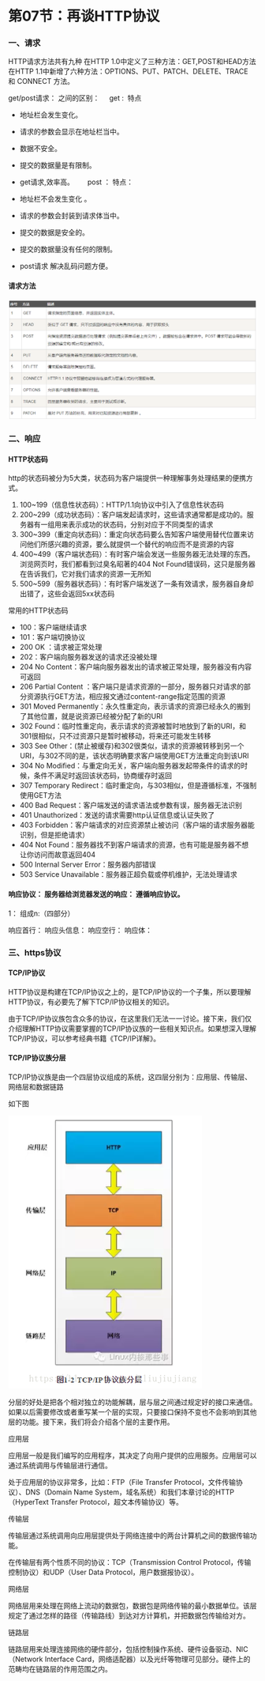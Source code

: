 # 第07节：再谈HTTP协议

### 一、请求

HTTP请求方法共有九种
在HTTP 1.0中定义了三种方法：GET,POST和HEAD方法
在HTTP 1.1中新增了六种方法：OPTIONS、PUT、PATCH、DELETE、TRACE 和 CONNECT 方法。


get/post请求： 之间的区别： 
  
get :  特点

* 地址栏会发生变化。 
* 请求的参数会显示在地址栏当中。 
* 数据不安全。 
* 提交的数据量是有限制。 
* get请求,效率高。 
    
post ： 特点： 

* 地址栏不会发生变化 。
* 请求的参数会封装到请求体当中。 
* 提交的数据是安全的。 
* 提交的数据量没有任何的限制。 
* post请求 解决乱码问题方便。 
#### 请求方法

![请求方法](../images/0807_method.png)

### 二、响应


#### HTTP状态码

http的状态码被分为5大类，状态码为客户端提供一种理解事务处理结果的便携方式。

1. 100~199（信息性状态码）：HTTP/1.1向协议中引入了信息性状态码
2. 200~299（成功状态码）：客户端发起请求时，这些请求通常都是成功的。服务器有一组用来表示成功的状态码，分别对应于不同类型的请求
3. 300~399（重定向状态码）：重定向状态码要么告知客户端使用替代位置来访问他们所感兴趣的资源，要么就提供一个替代的响应而不是资源的内容
4. 400~499（客户端状态码）：有时客户端会发送一些服务器无法处理的东西。浏览网页时，我们都看到过臭名昭著的404 Not Found错误码，这只是服务器在告诉我们，它对我们请求的资源一无所知
5. 500~599（服务器状态码）：有时客户端发送了一条有效请求，服务器自身却出错了，这些会返回5xx状态码


常用的HTTP状态码

* 100：客户端继续请求
* 101：客户端切换协议
* 200 OK ：请求被正常处理
* 202：客户端向服务器发送的请求还没被处理
* 204 No Content：客户端向服务器发出的请求被正常处理，服务器没有内容可返回
* 206 Partial Content ：客户端只是请求资源的一部分，服务器只对请求的部分资源执行GET方法，相应报文通过content-range指定范围的资源
* 301 Moved Permanently：永久性重定向，表示请求的资源已经永久的搬到了其他位置，就是说资源已经被分配了新的URI 
* 302 Found：临时性重定向，表示请求的资源被暂时地放到了新的URI，和301很相似，只不过资源只是暂时被移动，将来还可能发生转移
* 303 See Other：(禁止被缓存)和302很类似，请求的资源被转移到另一个URI，与302不同的是，该状态明确要求客户端使用GET方法重定向到该URI
* 304 No Modified：与重定向无关，客户端向服务器发起带条件的请求的时候，条件不满足时返回该状态码，协商缓存时返回
* 307 Temporary Redirect：临时重定向，与303相似，但是遵循标准，不强制使用GET方法
* 400 Bad Request：客户端发送的请求语法或参数有误，服务器无法识别
* 401 Unauthorized：发送的请求需要http认证信息或认证失败了
* 403 Forbidden：客户端请求的对应资源禁止被访问（客户端的请求服务器能识别，但是拒绝请求）
* 404 Not Found：服务器找不到客户端请求的资源，也有可能是服务器不想 让你访问而故意返回404
* 500 Internal Server Error：服务器内部错误
* 503 Service Unavailable：服务器正超负载或停机维护，无法处理请求


#### 响应协议： 服务器给浏览器发送的响应： 遵循响应协议。 
  
   1： 组成n:（四部分）
   
   响应首行： 
   响应头信息： 
   响应空行： 
   响应体： 

### 三、https协议

#### TCP/IP协议

HTTP协议是构建在TCP/IP协议之上的，是TCP/IP协议的一个子集，所以要理解HTTP协议，有必要先了解下TCP/IP协议相关的知识。

由于TCP/IP协议族包含众多的协议，在这里我们无法一一讨论。接下来，我们仅介绍理解HTTP协议需要掌握的TCP/IP协议族的一些相关知识点。如果想深入理解TCP/IP协议，可以参考经典书籍《TCP/IP详解》。

#### TCP/IP协议族分层

TCP/IP协议族是由一个四层协议组成的系统，这四层分别为：应用层、传输层、网络层和数据链路

如下图

![TCP/IP示意图](../images/0807_TCP&IP.png)

分层的好处是把各个相对独立的功能解耦，层与层之间通过规定好的接口来通信。如果以后需要修改或者重写某一个层的实现，只要接口保持不变也不会影响到其他层的功能。接下来，我们将会介绍各个层的主要作用。

应用层

应用层一般是我们编写的应用程序，其决定了向用户提供的应用服务。应用层可以通过系统调用与传输层进行通信。

处于应用层的协议非常多，比如：FTP（File Transfer Protocol，文件传输协议）、DNS（Domain Name System，域名系统）和我们本章讨论的HTTP（HyperText Transfer Protocol，超文本传输协议）等。

传输层

传输层通过系统调用向应用层提供处于网络连接中的两台计算机之间的数据传输功能。

在传输层有两个性质不同的协议：TCP（Transmission Control Protocol，传输控制协议）和UDP（User Data Protocol，用户数据报协议）。

网络层

网络层用来处理在网络上流动的数据包，数据包是网络传输的最小数据单位。该层规定了通过怎样的路径（传输路线）到达对方计算机，并把数据包传输给对方。

链路层

链路层用来处理连接网络的硬件部分，包括控制操作系统、硬件设备驱动、NIC（Network Interface Card，网络适配器）以及光纤等物理可见部分。硬件上的范畴均在链路层的作用范围之内。